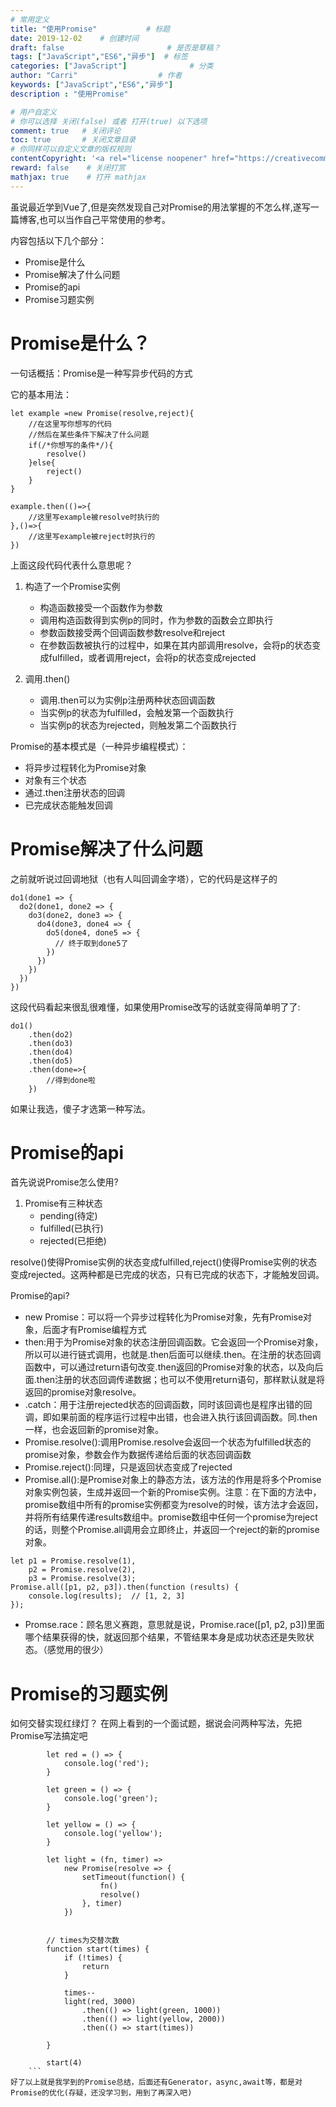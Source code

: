```yaml
---
# 常用定义
title: "使用Promise"           # 标题
date: 2019-12-02    # 创建时间
draft: false                       # 是否是草稿？
tags: ["JavaScript","ES6","异步"]  # 标签
categories: ["JavaScript"]              # 分类
author: "Carri"                  # 作者
keywords: ["JavaScript","ES6","异步"]
description : "使用Promise"     

# 用户自定义
# 你可以选择 关闭(false) 或者 打开(true) 以下选项
comment: true   # 关闭评论
toc: true       # 关闭文章目录
# 你同样可以自定义文章的版权规则
contentCopyright: '<a rel="license noopener" href="https://creativecommons.org/licenses/by-nc-nd/4.0/" target="_blank">CC BY-NC-ND 4.0</a>'
reward: false	 # 关闭打赏
mathjax: true    # 打开 mathjax
---
```


虽说最近学到Vue了,但是突然发现自己对Promise的用法掌握的不怎么样,遂写一篇博客,也可以当作自己平常使用的参考。

内容包括以下几个部分：

* Promise是什么
* Promise解决了什么问题
* Promise的api
* Promise习题实例

# Promise是什么？

一句话概括：Promise是一种写异步代码的方式

它的基本用法：
```
let example =new Promise(resolve,reject){
    //在这里写你想写的代码
    //然后在某些条件下解决了什么问题
    if(/*你想写的条件*/){
        resolve()
    }else{
        reject()
    }
}

example.then(()=>{
    //这里写example被resolve时执行的
},()=>{
    //这里写example被reject时执行的
})
```

上面这段代码代表什么意思呢？
1. 构造了一个Promise实例
   
   * 构造函数接受一个函数作为参数
   * 调用构造函数得到实例p的同时，作为参数的函数会立即执行
   * 参数函数接受两个回调函数参数resolve和reject
   * 在参数函数被执行的过程中，如果在其内部调用resolve，会将p的状态变成fulfilled，或者调用reject，会将p的状态变成rejected

2. 调用.then()

   * 调用.then可以为实例p注册两种状态回调函数
   * 当实例p的状态为fulfilled，会触发第一个函数执行
   * 当实例p的状态为rejected，则触发第二个函数执行

Promise的基本模式是（一种异步编程模式）：

* 将异步过程转化为Promise对象
* 对象有三个状态
* 通过.then注册状态的回调
* 已完成状态能触发回调

# Promise解决了什么问题

之前就听说过回调地狱（也有人叫回调金字塔），它的代码是这样子的
```
do1(done1 => {
  do2(done1, done2 => {
    do3(done2, done3 => {
      do4(done3, done4 => {
        do5(done4, done5 => {
          // 终于取到done5了
        })
      })
    })
  })
})
```

这段代码看起来很乱很难懂，如果使用Promise改写的话就变得简单明了了:
```
do1()
    .then(do2)
    .then(do3)
    .then(do4)
    .then(do5)
    .then(done=>{
        //得到done啦
    })
```

如果让我选，傻子才选第一种写法。

# Promise的api

首先说说Promise怎么使用?

1. Promise有三种状态
   * pending(待定)
   * fulfilled(已执行)
   * rejected(已拒绝)

resolve()使得Promise实例的状态变成fulfilled,reject()使得Promise实例的状态变成rejected。这两种都是已完成的状态，只有已完成的状态下，才能触发回调。

Promise的api?

* new Promise：可以将一个异步过程转化为Promise对象，先有Promise对象，后面才有Promise编程方式
* then:用于为Promise对象的状态注册回调函数。它会返回一个Promise对象，所以可以进行链式调用，也就是.then后面可以继续.then。在注册的状态回调函数中，可以通过return语句改变.then返回的Promise对象的状态，以及向后面.then注册的状态回调传递数据；也可以不使用return语句，那样默认就是将返回的promise对象resolve。
* .catch：用于注册rejected状态的回调函数，同时该回调也是程序出错的回调，即如果前面的程序运行过程中出错，也会进入执行该回调函数。同.then一样，也会返回新的promise对象。
* Promise.resolve():调用Promise.resolve会返回一个状态为fulfilled状态的promise对象，参数会作为数据传递给后面的状态回调函数
* Promise.reject():同理，只是返回状态变成了rejected
* Promise.all():是Promise对象上的静态方法，该方法的作用是将多个Promise对象实例包装，生成并返回一个新的Promise实例。注意：在下面的方法中，promise数组中所有的promise实例都变为resolve的时候，该方法才会返回，并将所有结果传递results数组中。promise数组中任何一个promise为reject的话，则整个Promise.all调用会立即终止，并返回一个reject的新的promise对象。
```
let p1 = Promise.resolve(1),
    p2 = Promise.resolve(2),
    p3 = Promise.resolve(3);
Promise.all([p1, p2, p3]).then(function (results) {
    console.log(results);  // [1, 2, 3]
});
```
* Promse.race：顾名思义赛跑，意思就是说，Promise.race([p1, p2, p3])里面哪个结果获得的快，就返回那个结果，不管结果本身是成功状态还是失败状态。（感觉用的很少）

# Promise的习题实例
如何交替实现红绿灯？
在网上看到的一个面试题，据说会问两种写法，先把Promise写法搞定吧
```
        let red = () => {
            console.log('red');
        }

        let green = () => {
            console.log('green');
        }

        let yellow = () => {
            console.log('yellow');
        }

        let light = (fn, timer) =>
            new Promise(resolve => {
                setTimeout(function() {
                    fn()
                    resolve()
                }, timer)
            })


        // times为交替次数
        function start(times) {
            if (!times) {
                return
            }

            times--
            light(red, 3000)
                .then(() => light(green, 1000))
                .then(() => light(yellow, 2000))
                .then(() => start(times))

        }

        start(4)
    ```
好了以上就是我学到的Promise总结，后面还有Generator，async,await等，都是对Promise的优化(存疑，还没学习到，用到了再深入吧)
